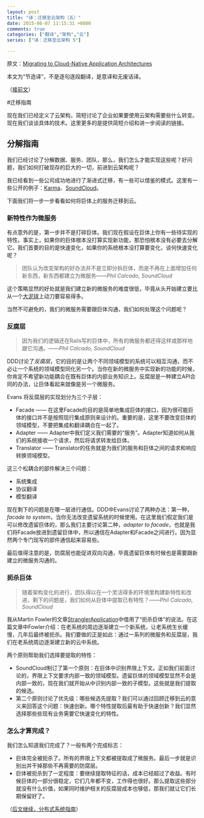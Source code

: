 ```yaml
---
layout: post
title: "译：迁移至云架构（五）"
date: 2015-06-07 11:15:31 +0800
comments: true
categories: ["翻译","架构","云"]
series: ["译：迁移至云架构 5"]

---
```


原文：[Migrating to Cloud-Native Application Architectures](http://pivotal.io/platform-as-a-service/migrating-to-cloud-native-application-architectures-ebook)

本文为“节选译”，不是逐句逐段翻译，是意译和无废话译。

（[接前文](/blog/2015/06/02/cloud4/)）

<!--more-->

#迁移指南

现在我们已经定义了云架构，简短讨论了企业如果要使用云架构需要些什么转变。现在我们谈谈具体的技术。这里更多的是提供简短介绍和进一步阅读的链接。

## 分解指南
我们已经讨论了分解数据、服务、团队，那么，我们怎么才能实现这些呢？好问题，我们如何打破现存的巨大的一切，前进到云架构呢？

我已经看到一些公司成功地进行了渐进式迁移，有一些可以借鉴的模式。这里有一些公开的例子：[Karma](https://blog.yourkarma.com/building-microservices-at-karma)、[SoundCloud](https://developers.soundcloud.com/blog/building-products-at-soundcloud-part-1-dealing-with-the-monolith)。

下面我们将一步一步看看如何将巨体上的服务迁移到云。


### 新特性作为微服务

有点意外的是，第一步并不是打碎巨体。我们现在假设在巨体上你有一些待实现的特性。事实上，如果你的巨体根本没打算实现新功能，那恐怕根本没有必要去分解它。我们首要的目的是快速变化，如果你的系统根本没打算要变化，谈何快速变化呢？

> 团队认为改变架构的好办法并不是立即分拆巨体，而是不再在上面增加任何新东西，新东西都建立为微服务——*Phil Calcado, SoundCloud*

这个策略显然的好处就是我们建立新的微服务的难度很低，毕竟从头开始建立要比从一个[大泥球](http://www.laputan.org/mud/)上动刀要容易得多。

当然不可避免的，我们的微服务需要跟巨体沟通，我们如何处理这个问题呢？

### 反腐层
> 因为我们的逻辑还在Rails写的巨体中，所有的微服务都还得这样或那样地跟它沟通。——*Phil Calcado, SoundCloud*

DDD讨论了*反腐层*，它的目的是让两个不同领域模型的系统可以相互沟通，而不必让一个系统的领域模型同化另一个。当你在新的微服务中实现新的功能的时候，你肯定不希望新功能耦合在既有巨体的内部业务知识上。反腐层是一种建立API合同的办法，让巨体看起来就像是另一个微服务。

Evans 将反腐层的实现划分为三个子层：  

* Facade —— 在这里Facade的目的是简单地集成巨体的接口，因为很可能巨体的接口并不是按照现行集成原则来设计的。重要的是，这里不要改变巨体的领域模型，不要把集成和翻译耦合在一起了。
* Adapter —— Adapter中我们定义我们需要的“服务”。Adapter知道如何从我们的系统接收一个请求，然后将请求转发给巨体。
* Translator —— Translator的任务就是为我们的服务和巨体之间的请求和响应转换领域模型。

这三个松耦合的部件解决三个问题：

* 系统集成
* 协议翻译
* 模型翻译

现在剩下的问题是在哪一层进行通信。DDD中Evans讨论了两种办法：第一种，*facade to system*，当你无法改变遗留系统的时候使用。在这里我们假定我们是可以修改遗留巨体的，那么我们主要讨论第二种，*adapter to facade*，也就是我们将Facade放进到遗留巨体中，所以通信在Adapter和Facade之间进行。因为显然两个专门现写的部件通信起来容易些。

最后值得注意的是，防腐层也能促进双向沟通，毕竟遗留巨体有时候也是需要跟新建立的微服务沟通的。
### 扼杀巨体
> 随着架构变化的进行，团队得以在一个灵活得多的环境里构建新特性和改进，剩下的问题是，我们如何从巨体中提取已有特性？——*Phil Calcado, SoundCloud*

我从Martin Fowler的文章[StranglerApplication](http://www.martinfowler.com/bliki/StranglerApplication.html)中借用了“扼杀巨体”的说法。在这篇文章中Fowler介绍：在老系统的周边逐渐建立一个新系统，让老系统生长缓慢，几年后最终被扼杀。我们要做的正是如此：通过一系列的微服务和反腐层，我们在老系统周边逐渐建立新的云中系统。

两个原则帮助我们选择要提取的特性：

* SoundCloud制订了第一个原则：在巨体中识别界限上下文。正如我们前面讨论的，界限上下文要求内部一致的领域模型。遗留巨体的领域模型显然不会是内部一致的，现在我们就开始从中识别内部一致的子模型。这些就是我们提取的候选。
* 第二个原则讨论了优先级：哪些候选先提取？我们可以通过回顾迁移到云的意义来回答这个问题：快速创新。哪个特性提取后最有助于快速创新？我们显然选择那些些现有业务需要它快速变化的特性。

### 怎么才算完成？

我们怎么知道我们完成了？一般有两个完成标志：  

* 巨体完全被扼杀了。所有的界限上下文都被提取成了微服务。最后一步就是识别出并干掉那些不再需要的防腐层。
* 巨体被扼杀到了一定程度：要继续提取特征的话，成本已经超过了收益。有时候巨体的一部分很稳定，它们几年都不变，工作得也很好。那么提取这些部分就没有什么价值，如果同时维护相关的反腐层成本也够低，那我们就让它们长期保留好了。


（[后文继续，分布式系统指南](/blog/2015/06/07/cloud6/)）




